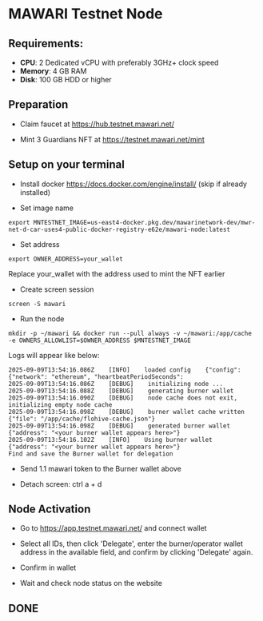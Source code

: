 # MAWARI Testnet Node

## Requirements: 
- **CPU**: 2 Dedicated vCPU with preferably 3GHz+ clock speed
- **Memory**: 4 GB RAM  
- **Disk**: 100 GB HDD or higher


## Preparation

- Claim faucet at https://hub.testnet.mawari.net/

- Mint 3 Guardians NFT at https://testnet.mawari.net/mint

## Setup on your terminal

- Install docker https://docs.docker.com/engine/install/ (skip if already installed)

- Set image name
  

```
export MNTESTNET_IMAGE=us-east4-docker.pkg.dev/mawarinetwork-dev/mwr-net-d-car-uses4-public-docker-registry-e62e/mawari-node:latest
```


- Set address


```
export OWNER_ADDRESS=your_wallet
```


Replace your_wallet with the address used to mint the NFT earlier

- Create screen session


```
screen -S mawari
```


- Run the node


```
mkdir -p ~/mawari && docker run --pull always -v ~/mawari:/app/cache  -e OWNERS_ALLOWLIST=$OWNER_ADDRESS $MNTESTNET_IMAGE
```


Logs will appear like below:


```
2025-09-09T13:54:16.086Z    [INFO]    loaded config    {"config": {"network": "ethereum", "heartbeatPeriodSeconds": 
2025-09-09T13:54:16.086Z    [DEBUG]    initializing node ...
2025-09-09T13:54:16.088Z    [DEBUG]    generating burner wallet
2025-09-09T13:54:16.090Z    [DEBUG]    node cache does not exit, initializing empty node cache
2025-09-09T13:54:16.098Z    [DEBUG]    burner wallet cache written    {"file": "/app/cache/flohive-cache.json"}
2025-09-09T13:54:16.098Z    [DEBUG]    generated burner wallet    {"address": "<your burner wallet appears here>"}
2025-09-09T13:54:16.102Z    [INFO]    Using burner wallet    {"address": "<your burner wallet appears here>"}
Find and save the Burner wallet for delegation
```


- Send 1.1 mawari token to the Burner wallet above

- Detach screen: ctrl a + d

## Node Activation

 - Go to https://app.testnet.mawari.net/ and connect wallet

- Select all IDs, then click 'Delegate', enter the burner/operator wallet address in the available field, and confirm by clicking 'Delegate' again.

- Confirm in wallet

- Wait and check node status on the website

## DONE

